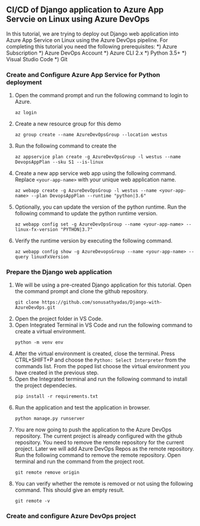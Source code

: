 ## CI/CD of Django application to Azure App Servcie on Linux using Azure DevOps

In this tutorial, we are trying to deploy out Django web application into Azure App Service on Linux using the Azure DevOps pipeline. For completing this tutorial you need the following prerequisites:
    *) Azure Subscription
    *) Azure DevOps Account
    *) Azure CLI 2.x
    *) Python 3.5+ 
    *) Visual Studio Code
    *) Git 

### Create and Configure Azure App Service for Python deployment
1) Open the command prompt and run the following command to login to Azure.
    ```
    az login
    ```
2) Create a new resource group for this demo
    ```
    az group create --name AzureDevOpsGroup --location westus
    ```
3) Run the following command to create the 
    ```
    az appservice plan create -g AzureDevOpsGroup -l westus --name DevopsAppPlan --sku S1 --is-linux
    ```
4) Create a new app service web app using the following command. Replace `<your-app-name>` with your unique web application name.
    ```
    az webapp create -g AzureDevOpsGroup -l westus --name <your-app-name> --plan DevopsAppPlan --runtime "python|3.6"    
    ```
5) Optionally, you can update the version of the python runtime. Run the following command to update the python runtime version.
    ```
    az webapp config set -g AzureDevOpsGroup --name <your-app-name> --linux-fx-version "PYTHON|3.7"
    ```
6) Verify the runtime version by executing the following command.
    ```
    az webapp config show -g AzureDevopsGroup --name <your-app-name> --query linuxFxVersion
    ```
### Prepare the Django web application
1) We will be using a pre-created Django application for this tutorial. Open the command prompt and clone the github repository.
    ```
    git clone https://github.com/sonusathyadas/Django-with-AzureDevOps.git
    ```
2) Open the project folder in VS Code.
3) Open Integrated Terminal in VS Code and run the following command to create a virtual environment.
    ```
    python -m venv env
    ```
4) After the virtual environment is created, close the terminal. Press CTRL+SHIFT+P and choose the `Python: Select Interpreter` from the commands list. From the poped list choose the virtual environment you have created in the previous step.
5) Open the Integrated terminal and run the following command to install the project dependecies.
    ```
    pip install -r requirements.txt
    ```
6) Run the application and test the application in browser. 
    ```
    python manage.py runserver
    ```
7) You are now going to push the application to the Azure DevOps repository. The current project is already configured with the github repository. You need to remove the remote repository for the current project. Later we will add Azure DevOps Repos as the remote repository. Run the following command to remove the remote repository. Open terminal and run the command from the project root.
    ```
    git remote remove origin
    ```
8) You can verify whether the remote is removed or not using the following command. This should give an empty result.
    ```
    git remote -v
    ```
### Create and configure Azure DevOps project